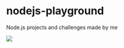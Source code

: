 # nodejs-playground
Node.js projects and challenges made by me

![](https://www.behance.net/gallery/90704783/Spicy-tech-gifs/modules/530379457)

